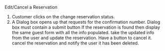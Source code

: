 Edit/Cancel a Reservation

1. Customer clicks on the change reservation status.
2. A Dialog box opens up that requests for the confirmation number.
		Dialog box must contain a submit button
			If the reservation is found then display the same guest form with all the info populated.
				take the updated info from the user and update the reservation.
			Have a button to cancel it.
				cancel the reservation and notify the user it has been deleted.



